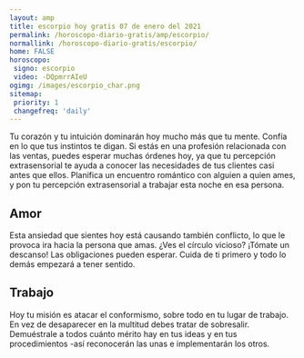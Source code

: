 ```yaml
---
layout: amp
title: escorpio hoy gratis 07 de enero del 2021 
permalink: /horoscopo-diario-gratis/amp/escorpio/
normallink: /horoscopo-diario-gratis/escorpio/
home: FALSE
horoscopo:
 signo: escorpio
 video: -DQpmrrAIeU
ogimg: /images/escorpio_char.png
sitemap:
 priority: 1
 changefreq: 'daily'
---
```



Tu corazón y tu intuición dominarán hoy mucho más que tu mente. Confía en lo que tus instintos te digan. Si estás en una profesión relacionada con las ventas, puedes esperar muchas órdenes hoy, ya que tu percepción extrasensorial te ayuda a conocer las necesidades de tus clientes casi antes que ellos. Planifica un encuentro romántico con alguien a quien ames, y pon tu percepción extrasensorial a trabajar esta noche en esa persona.

## Amor

Esta ansiedad que sientes hoy está causando también conflicto, lo que le provoca ira hacia la persona que amas. ¿Ves el círculo vicioso? ¡Tómate un descanso! Las obligaciones pueden esperar. Cuida de ti primero y todo lo demás empezará a tener sentido.

## Trabajo

Hoy tu misión es atacar el conformismo, sobre todo en tu lugar de trabajo. En vez de desaparecer en la multitud debes tratar de sobresalir. Demuéstrale a todos cuánto mérito hay en tus ideas y en tus procedimientos -así reconocerán las unas e implementarán los otros.